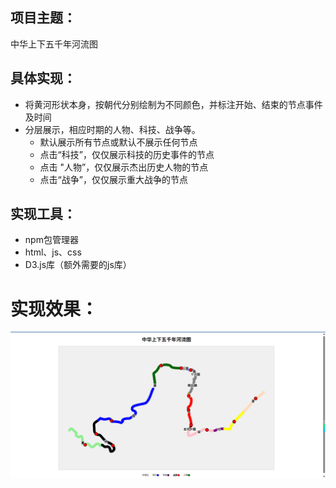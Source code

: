 ## 项目主题：
中华上下五千年河流图

## 具体实现：

- 将黄河形状本身，按朝代分别绘制为不同颜色，并标注开始、结束的节点事件及时间
- 分层展示，相应时期的人物、科技、战争等。
	- 默认展示所有节点或默认不展示任何节点
	- 点击“科技”，仅仅展示科技的历史事件的节点
	- 点击  "人物”，仅仅展示杰出历史人物的节点
	- 点击“战争”，仅仅展示重大战争的节点

## 实现工具：
- npm包管理器
- html、js、css
- D3.js库（额外需要的js库）

# 实现效果：

![这是图片](assets\images\result.png "Magic Gardens")

